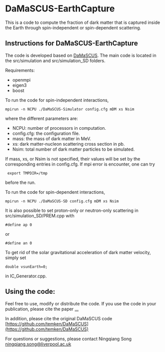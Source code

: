 # DaMaSCUS-EarthCapture

This is a code to compute the fraction of dark matter that is captured inside the Earth through spin-independent or spin-dependent scattering.

## Instructions for DaMaSCUS-EarthCapture

The code is developed based on [DaMaSCUS](https://github.com/temken/DaMaSCUS). The main code is located in the src/simulation and src/simulation_SD folders.

Requirements:
- openmpi
- eigen3
- boost

To run the code for spin-independent interactions,
```
mpirun -n NCPU ./DaMaSCUS-Simulator config.cfg mDM xs Nsim 
```
where the different parameters are:
- NCPU: number of processors in computation.
- config.cfg: the configuration file.
- mass: the mass of dark matter in MeV.
- xs: dark matter-nucleon scattering cross section in pb.
- Nsim: total number of dark matter particles to be simulated.

If mass, xs, or Nsim is not specified, their values will be set by the corresponding entries in config.cfg.
If mpi error is encounter, one can try
```
 export TMPDIR=/tmp 
 ```
 before the run.
 
 To run the code for spin-dependent interactions,
 ```
mpirun -n NCPU ./DaMaSCUS-SD config.cfg mDM xs Nsim 
```
It is also possible to set proton-only or neutron-only scattering in src/simulation_SD/PREM.cpp with
```
#define ap 0
```
or
```
#define an 0
```
To get rid of the solar gravitational acceleration of dark matter velocity, simply set 
```
double vsunEarth=0;
```
in IC_Generator.cpp.

## Using the code:

Feel free to use, modify or distribute the code. If you use the code in your publication, please cite the paper [...](...)

In addition, please cite the original DaMaSCUS code [https://github.com/temken/DaMaSCUS](https://github.com/temken/DaMaSCUS)

For questions or suggestions, please contact Ningqiang Song [ningqiang.song@liverpool.ac.uk](ningqiang.song@liverpool.ac.uk)